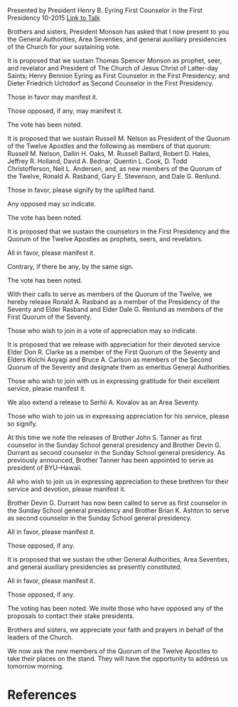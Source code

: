 Presented by President Henry B. Eyring
First Counselor in the First Presidency
10-2015
[Link to Talk](https://www.churchofjesuschrist.org/study/general-conference/2015/10/the-sustaining-of-church-officers?lang=eng)

Brothers and sisters, President Monson has asked that I now present to you the General Authorities, Area Seventies, and general auxiliary presidencies of the Church for your sustaining vote.

It is proposed that we sustain Thomas Spencer Monson as prophet, seer, and revelator and President of The Church of Jesus Christ of Latter-day Saints; Henry Bennion Eyring as First Counselor in the First Presidency; and Dieter Friedrich Uchtdorf as Second Counselor in the First Presidency.

Those in favor may manifest it.

Those opposed, if any, may manifest it.

The vote has been noted.

It is proposed that we sustain Russell M. Nelson as President of the Quorum of the Twelve Apostles and the following as members of that quorum: Russell M. Nelson, Dallin H. Oaks, M. Russell Ballard, Robert D. Hales, Jeffrey R. Holland, David A. Bednar, Quentin L. Cook, D. Todd Christofferson, Neil L. Andersen, and, as new members of the Quorum of the Twelve, Ronald A. Rasband, Gary E. Stevenson, and Dale G. Renlund.

Those in favor, please signify by the uplifted hand.

Any opposed may so indicate.

The vote has been noted.

It is proposed that we sustain the counselors in the First Presidency and the Quorum of the Twelve Apostles as prophets, seers, and revelators.

All in favor, please manifest it.

Contrary, if there be any, by the same sign.

The vote has been noted.

With their calls to serve as members of the Quorum of the Twelve, we hereby release Ronald A. Rasband as a member of the Presidency of the Seventy and Elder Rasband and Elder Dale G. Renlund as members of the First Quorum of the Seventy.

Those who wish to join in a vote of appreciation may so indicate.

It is proposed that we release with appreciation for their devoted service Elder Don R. Clarke as a member of the First Quorum of the Seventy and Elders Koichi Aoyagi and Bruce A. Carlson as members of the Second Quorum of the Seventy and designate them as emeritus General Authorities.



Those who wish to join with us in expressing gratitude for their excellent service, please manifest it.

We also extend a release to Serhii A. Kovalov as an Area Seventy.

Those who wish to join us in expressing appreciation for his service, please so signify.

At this time we note the releases of Brother John S. Tanner as first counselor in the Sunday School general presidency and Brother Devin G. Durrant as second counselor in the Sunday School general presidency. As previously announced, Brother Tanner has been appointed to serve as president of BYU–Hawaii.

All who wish to join us in expressing appreciation to these brethren for their service and devotion, please manifest it.

Brother Devin G. Durrant has now been called to serve as first counselor in the Sunday School general presidency and Brother Brian K. Ashton to serve as second counselor in the Sunday School general presidency.

All in favor, please manifest it.

Those opposed, if any.

It is proposed that we sustain the other General Authorities, Area Seventies, and general auxiliary presidencies as presently constituted.

All in favor, please manifest it.

Those opposed, if any.

The voting has been noted. We invite those who have opposed any of the proposals to contact their stake presidents.

Brothers and sisters, we appreciate your faith and prayers in behalf of the leaders of the Church.

We now ask the new members of the Quorum of the Twelve Apostles to take their places on the stand. They will have the opportunity to address us tomorrow morning.

# References
